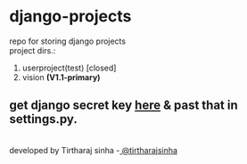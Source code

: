 # django-projects
repo for storing django projects<br>
project dirs.:
1. userproject(test) [closed]
2. vision <b>(V1.1-primary)</b>

## get django secret key <a href="https://github.com/tirtharajsinha/private-files/blob/main/django%20secret%20keys.txt">here</a> & past that in <b>settings.py</b>.
<br>developed by Tirtharaj sinha -<a href="https://github.com/tirtharajsinha/"> @tirtharajsinha <a>
